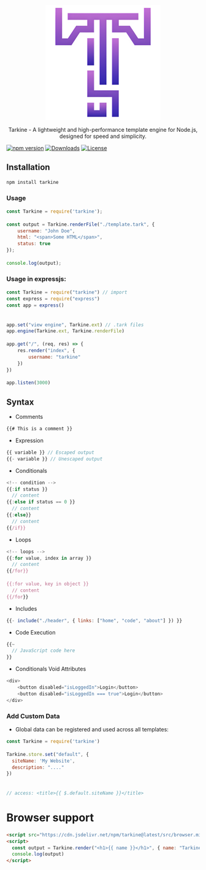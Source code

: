 <p align="center">
    <img src="https://raw.githubusercontent.com/madhanmaaz/tarkine/master/logo.webp" height="300">
</p>
<p align="center">
Tarkine - A lightweight and high-performance template engine for Node.js, designed for speed and simplicity.
</p>

[![npm version](https://img.shields.io/npm/v/tarkine.svg)](https://www.npmjs.com/package/tarkine)
[![Downloads](https://img.shields.io/npm/dm/tarkine.svg)](https://www.npmjs.com/package/tarkine)
[![License](https://img.shields.io/npm/l/tarkine.svg)](https://github.com/yourusername/tarkine/blob/main/LICENSE)

## Installation
```bash
npm install tarkine
```

### Usage
```js
const Tarkine = require('tarkine');

const output = Tarkine.renderFile("./template.tark", {
    username: "John Doe",
    html: "<span>Some HTML</span>",
    status: true
});

console.log(output);
```

### Usage in expressjs:
```js
const Tarkine = require("tarkine") // import
const express = require("express")
const app = express()


app.set("view engine", Tarkine.ext) // .tark files
app.engine(Tarkine.ext, Tarkine.renderFile)

app.get("/", (req, res) => {
    res.render("index", {
        username: "tarkine"
    })
})

app.listen(3000)
```
## Syntax
- Comments
```js
{{# This is a comment }}
```

- Expression
```js
{{ variable }} // Escaped output
{{- variable }} // Unescaped output
```

- Conditionals
```js
<!-- condition -->
{{:if status }}
  // content
{{:else if status == 0 }}
  // content
{{:else}}
  // content
{{/if}}
```

- Loops
```js
<!-- loops -->
{{:for value, index in array }}
  // content
{{/for}}

{{:for value, key in object }}
  // content
{{/for}}
```

- Includes
```js
{{- include("./header", { links: ["home", "code", "about"] }) }}
```

- Code Execution
```js
{{~
  // JavaScript code here
}}
```

- Conditionals Void Attributes
```js
<div>
    <button disabled="isLoggedIn">Login</button>
    <button disabled="isLoggedIn === true">Login</button>
</div>
```


### Add Custom Data
- Global data can be registered and used across all templates:
```js
const Tarkine = require('tarkine')

Tarkine.store.set("default", { 
  siteName: 'My Website',
  description: "...."
})


// access: <title>{{ $.default.siteName }}</title>
```

# Browser support
```html
<script src="https://cdn.jsdelivr.net/npm/tarkine@latest/src/browser.min.js"></script>
<script>
  const output = Tarkine.render("<h1>{{ name }}</h1>", { name: "Tarkine" })
  console.log(output)
</script>
```
